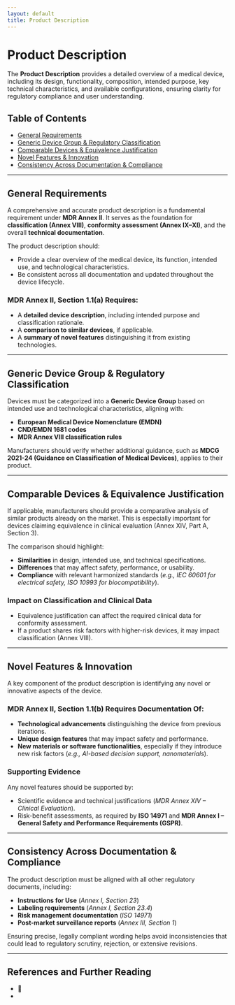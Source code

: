 ```yaml
---
layout: default
title: Product Description
---
```


# Product Description
The **Product Description** provides a detailed overview of a medical device, including its design, functionality, composition, intended purpose, key technical characteristics, and available configurations, ensuring clarity for regulatory compliance and user understanding.

## Table of Contents
- [General Requirements](#general-requirements)
- [Generic Device Group & Regulatory Classification](#generic-device-group--regulatory-classification)
- [Comparable Devices & Equivalence Justification](#comparable-devices--equivalence-justification)
- [Novel Features & Innovation](#novel-features--innovation)
- [Consistency Across Documentation & Compliance](#consistency-across-documentation--compliance)

---

## General Requirements
A comprehensive and accurate product description is a fundamental requirement under **MDR Annex II**. It serves as the foundation for **classification (Annex VIII)**, **conformity assessment (Annex IX–XI)**, and the overall **technical documentation**.

The product description should:
- Provide a clear overview of the medical device, its function, intended use, and technological characteristics.
- Be consistent across all documentation and updated throughout the device lifecycle.

### **MDR Annex II, Section 1.1(a) Requires:**
- A **detailed device description**, including intended purpose and classification rationale.
- A **comparison to similar devices**, if applicable.
- A **summary of novel features** distinguishing it from existing technologies.

---

## Generic Device Group & Regulatory Classification
Devices must be categorized into a **Generic Device Group** based on intended use and technological characteristics, aligning with:
- **European Medical Device Nomenclature (EMDN)**
- **CND/EMDN 1681 codes**
- **MDR Annex VIII classification rules**

Manufacturers should verify whether additional guidance, such as **MDCG 2021-24 (Guidance on Classification of Medical Devices)**, applies to their product.

---

## Comparable Devices & Equivalence Justification
If applicable, manufacturers should provide a comparative analysis of similar products already on the market. This is especially important for devices claiming equivalence in clinical evaluation (Annex XIV, Part A, Section 3).

The comparison should highlight:
- **Similarities** in design, intended use, and technical specifications.
- **Differences** that may affect safety, performance, or usability.
- **Compliance** with relevant harmonized standards (*e.g., IEC 60601 for electrical safety, ISO 10993 for biocompatibility*).

### **Impact on Classification and Clinical Data**
- Equivalence justification can affect the required clinical data for conformity assessment.
- If a product shares risk factors with higher-risk devices, it may impact classification (Annex VIII).

---

## Novel Features & Innovation
A key component of the product description is identifying any novel or innovative aspects of the device.

### **MDR Annex II, Section 1.1(b) Requires Documentation Of:**
- **Technological advancements** distinguishing the device from previous iterations.
- **Unique design features** that may impact safety and performance.
- **New materials or software functionalities**, especially if they introduce new risk factors (*e.g., AI-based decision support, nanomaterials*).

### **Supporting Evidence**
Any novel features should be supported by:
- Scientific evidence and technical justifications (*MDR Annex XIV – Clinical Evaluation*).
- Risk-benefit assessments, as required by **ISO 14971** and **MDR Annex I – General Safety and Performance Requirements (GSPR)**.

---

## Consistency Across Documentation & Compliance
The product description must be aligned with all other regulatory documents, including:
- **Instructions for Use** (*Annex I, Section 23*)
- **Labeling requirements** (*Annex I, Section 23.4*)
- **Risk management documentation** (*ISO 14971*)
- **Post-market surveillance reports** (*Annex III, Section 1*)

Ensuring precise, legally compliant wording helps avoid inconsistencies that could lead to regulatory scrutiny, rejection, or extensive revisions.

---

## References and Further Reading
- 📄**[]()**
- **[]()**